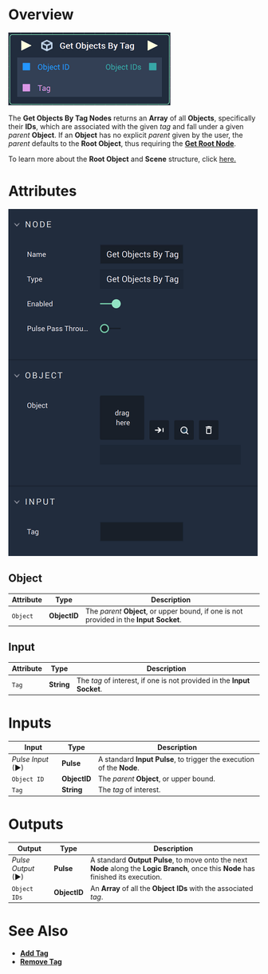 # Overview

![The Get Objects By Tag Node.](../../../.gitbook/assets/getobjectsbytagnode.png)

The **Get Objects By Tag Nodes** returns an **Array** of all **Objects**, specifically their **IDs**, which are associated with the given *tag* and fall under a given *parent* **Object**. If an **Object** has no explicit *parent* given by the user, the *parent* defaults to the **Root Object**, thus requiring the [**Get Root Node**](get-root.md). 

To learn more about the **Root Object** and **Scene** structure, click [here.](../../../objects-and-types/scene-objects/README.md#structure-in-a-scene) 


# Attributes

![The Get Objects By Tag Node Attributes.](../../../.gitbook/assets/getobjectsbytagattributes.png)


## Object

|Attribute|Type|Description|
|---|---|---|
|`Object`| **ObjectID** |The *parent* **Object**, or upper bound, if one is not provided in the **Input Socket**.|

## Input

|Attribute|Type|Description|
|---|---|---|
| `Tag` | **String** |The *tag* of interest, if one is not provided in the **Input Socket**.|

# Inputs

|Input|Type|Description|
|---|---|---|
|*Pulse Input* (►)|**Pulse**|A standard **Input Pulse**, to trigger the execution of the **Node**.|
|`Object ID`|**ObjectID**|The *parent* **Object**, or upper bound.|
|`Tag`|**String**|The *tag* of interest.|

# Outputs

|Output|Type|Description|
|---|---|---|
|*Pulse Output* (►)|**Pulse**|A standard **Output Pulse**, to move onto the next **Node** along the **Logic Branch**, once this **Node** has finished its execution.|
|`Object IDs`|**ObjectID**|An **Array** of all the **Object IDs** with the associated *tag*.| 

# See Also

* [**Add Tag**](add-tag.md)
* [**Remove Tag**](remove-tag.md)



